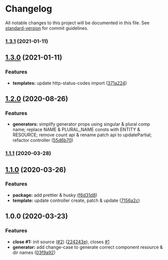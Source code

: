 # Changelog

All notable changes to this project will be documented in this file. See [standard-version](https://github.com/conventional-changelog/standard-version) for commit guidelines.

### [1.3.1](https://github.com/boringcodes/create-service-component/compare/v1.3.0...v1.3.1) (2021-01-11)

## [1.3.0](https://github.com/boringcodes/create-service-component/compare/v1.2.0...v1.3.0) (2021-01-11)


### Features

* **templates:** update http-status-codes import ([371a224](https://github.com/boringcodes/create-service-component/commit/371a2244bc857371b16804d7cf9d563c672cf1e7))

## [1.2.0](https://github.com/boringcodes/create-service-component/compare/v1.1.1...v1.2.0) (2020-08-26)


### Features

* **generators:** simplify generator props using singular & plural comp name; replace NAME & PLURAL_NAME consts with ENTITY & RESOURCE; remove count api & rename patch api to updatePartial; refactor controller ([55d6b70](https://github.com/boringcodes/create-service-component/commit/55d6b700df9ca5e21e495c71782df8aa7c890868))

### [1.1.1](https://github.com/boringcodes/create-service-component/compare/v1.1.0...v1.1.1) (2020-03-28)

## [1.1.0](https://github.com/boringcodes/create-service-component/compare/v1.0.0...v1.1.0) (2020-03-26)

### Features

- **package:** add prettier & husky ([f6d31d8](https://github.com/boringcodes/create-service-component/commit/f6d31d8e17fd68f49908aad35ff0124acf951569))
- **template:** update controller create, patch & update ([7156a2c](https://github.com/boringcodes/create-service-component/commit/7156a2c25a604eed62ff9d29d7c4b335a5beca5b))

## 1.0.0 (2020-03-23)

### Features

- **close #1:** init source ([#2](https://github.com/boringcodes/create-service-component/issues/2)) ([224243e](https://github.com/boringcodes/create-service-component/commit/224243e3094769880b7a62d0677c9c56cffff064)), closes [#1](https://github.com/boringcodes/create-service-component/issues/1)
- **generator:** add change-case to generate correct component resource & dir names ([03f9a92](https://github.com/boringcodes/create-service-component/commit/03f9a927b37e5d8d2b5d8117c4bcb911879c59da))
